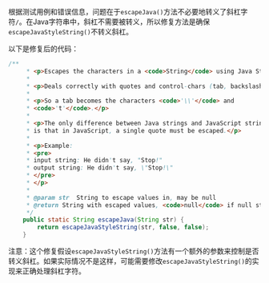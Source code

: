 根据测试用例和错误信息，问题在于`escapeJava()`方法不必要地转义了斜杠字符`/`。在Java字符串中，斜杠不需要被转义，所以修复方法是确保`escapeJavaStyleString()`不转义斜杠。

以下是修复后的代码：

```java
/**
     * <p>Escapes the characters in a <code>String</code> using Java String rules.</p>
     *
     * <p>Deals correctly with quotes and control-chars (tab, backslash, cr, ff, etc.) </p>
     *
     * <p>So a tab becomes the characters <code>'\\'</code> and
     * <code>'t'</code>.</p>
     *
     * <p>The only difference between Java strings and JavaScript strings
     * is that in JavaScript, a single quote must be escaped.</p>
     *
     * <p>Example:
     * <pre>
     * input string: He didn't say, "Stop!"
     * output string: He didn't say, \"Stop!\"
     * </pre>
     * </p>
     *
     * @param str  String to escape values in, may be null
     * @return String with escaped values, <code>null</code> if null string input
     */
    public static String escapeJava(String str) {
        return escapeJavaStyleString(str, false, false);
    }
```

注意：这个修复假设`escapeJavaStyleString()`方法有一个额外的参数来控制是否转义斜杠。如果实际情况不是这样，可能需要修改`escapeJavaStyleString()`的实现来正确处理斜杠字符。